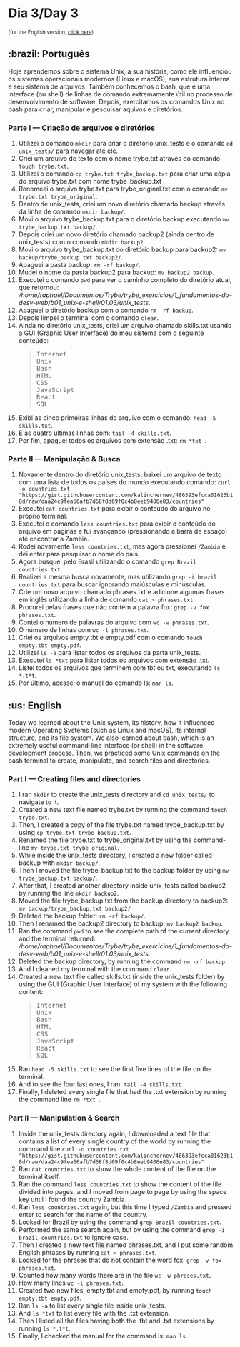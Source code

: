 # Dia 3/Day 3
<small>(for the English version, <a href="#en">click here</a>)</small>
<h2>:brazil: Português</h2>
<p>Hoje aprendemos sobre o sistema Unix, a sua história, como ele influenciou os sistemas operacionais modernos (Linux e macOS), sua estrutura interna e seu sistema de arquivos. Também conhecemos o bash, que é uma interface (ou shell) de linhas de comando extremamente útil no processo de desenvolvimento de software. Depois, exercitamos os comandos Unix no bash para criar, manipular e pesquisar aquivos e diretórios.</p>
<h3>Parte I — Criação de arquivos e diretórios</h3>
<ol>
  <li>Utilizei o comando <code>mkdir</code> para criar o diretório unix_tests e o comando <code>cd unix_tests/</code> para navegar até ele.
  <li>Criei um arquivo de texto com o nome trybe.txt através do comando <code>touch trybe.txt</code>.
  <li>Utilizei o comando <code>cp trybe.txt trybe_backup.txt</code> para criar uma cópia do arquivo trybe.txt com nome trybe_backup.txt .
  <li>Renomeei o arquivo trybe.txt para trybe_original.txt com o comando <code>mv trybe.txt trybe_original</code>.
  <li>Dentro de unix_tests, criei um novo diretório chamado backup através da linha de comando <code>mkdir backup/</code>.
  <li>Movi o arquivo trybe_backup.txt para o diretório backup executando <code>mv trybe_backup.txt backup/</code>.
  <li>Depois criei um novo diretório chamado backup2 (ainda dentro de unix_tests) com o comando <code>mkdir backup2</code>.
  <li>Movi o arquivo trybe_backup.txt do diretório backup para backup2: <code>mv backup/trybe_backup.txt backup2/</code>.
  <li>Apaguei a pasta backup: <code>rm -rf backup/</code>.
  <li>Mudei o nome da pasta backup2 para backup: <code>mv backup2 backup</code>.
  <li>Executei o comando <code>pwd</code> para ver o caminho completo do diretório atual, que retornou: <i>/home/raphael/Documentos/Trybe/trybe_exercicios/1_fundamentos-do-desv-web/b01_unix-e-shell/01.03/unix_tests</i>.
  <li>Apaguei o diretório backup com o comando <code>rm -rf backup</code>.
  <li>Depois limpei o terminal com o comando <code>clear</code>.
  <li>Ainda no diretório unix_tests, criei um arquivo chamado skills.txt usando a GUI (Graphic User Interface) do meu sistema com o seguinte conteúdo:
    <blockquote>
      <pre>
Internet
Unix
Bash
HTML
CSS
JavaScript
React
SQL</pre>
    </blockquote>
  <li>Exibi as cinco primeiras linhas do arquivo com o comando: <code>head -5 skills.txt</code>.
  <li>E as quatro últimas linhas com: <code>tail -4 skills.txt</code>.
  <li>Por fim, apaguei todos os arquivos com extensão .txt: <code>rm *txt </code>.
</ol>
<h3>Parte II — Manipulação & Busca</h3>
<ol>
  <li>Novamente dentro do diretório unix_tests, baixei um arquivo de texto com uma lista de todos os países do mundo executando comando: <code>curl -o countries.txt "https://gist.githubusercontent.com/kalinchernev/486393efcca01623b18d/raw/daa24c9fea66afb7d68f8d69f0c4b8eeb9406e83/countries"</code>
  <li>Executei <code>cat countries.txt</code> para exibir o conteúdo do arquivo no próprio terminal.
  <li>Executei o comando <code>less countries.txt</code> para exibir o conteúdo do arquivo em páginas e fui avançando (pressionando a barra de espaço) até encontrar a Zambia.
  <li>Rodei novamente <code>less countries.txt</code>, mas agora pressionei <code>/Zambia</code> e dei enter para pesquisar o nome do país.
  <li>Agora busquei pelo Brasil utilizando o comando <code>grep Brazil countries.txt</code>.
  <li>Realizei a mesma busca novamente, mas utilizando <code>grep -i brazil countries.txt</code> para buscar ignorando maiúsculas e minúsculas.
  <li>Crie um novo arquivo chamado phrases.txt e adicione algumas frases em inglês utilizando a linha de comando <code>cat > phrases.txt</code>.
  <li>Procurei pelas frases que não contém a palavra fox: <code>grep -v fox phrases.txt</code>.
  <li>Contei o número de palavras do arquivo com <code>wc -w phrases.txt</code>.
  <li>O número de linhas com <code>wc -l phrases.txt</code>.
  <li>Criei os arquivos empty.tbt e empty.pdf com o comando <code>touch empty.tbt empty.pdf</code>.
  <li>Utilizei <code>ls -a</code> para listar todos os arquivos da parta unix_tests.
  <li>Executei <code>ls *txt</code> para listar todos os arquivos com extensão .txt.
  <li>Listei todos os arquivos que terminem com tbt ou txt, executando <code>ls *.t*t</code>.
  <li>Por último, acessei o manual do comando ls: <code>man ls</code>.
</ol>
<h2 id="en">:us: English</h2>
<p>Today we learned about the Unix system, its history, how it influenced modern Operating Systems (such as Linux and macOS), its internal structure, and its file system. We also learned about bash, which is an extremely useful command-line interface (or shell) in the software development process. Then, we practiced some Unix commands on the bash terminal to create, manipulate, and search files and directories.</p>
<h3>Part I — Creating files and directories</h3>
<ol>
  <li>I ran <code>mkdir</code> to create the unix_tests directory and <code>cd unix_tests/</code> to navigate to it.
  <li>Created a new text file named trybe.txt by running the command <code>touch trybe.txt</code>.
  <li>Then, I created a copy of the file trybe.txt named trybe_backup.txt by using <code>cp trybe.txt trybe_backup.txt</code>.
  <li>Renamed the file trybe.txt to trybe_original.txt by using the command-line <code>mv trybe.txt trybe_original</code>.
  <li>While inside the unix_tests directory, I created a new folder called backup with <code>mkdir backup/</code>.
  <li>Then I moved the file trybe_backup.txt to the backup folder by using <code>mv trybe_backup.txt backup/</code>.
  <li>After that, I created another directory inside unix_tests called backup2 by running the line <code>mkdir backup2</code>.
  <li>Moved the file trybe_backup.txt from the backup directory to backup2: <code>mv backup/trybe_backup.txt backup2/</code>
  <li>Deleted the backup folder: <code>rm -rf backup/</code>.
  <li>Then I renamed the backup2 directory to backup: <code>mv backup2 backup</code>.
  <li>Ran the command <code>pwd</code> to see the complete path of the current directory and the terminal returned: <i>/home/raphael/Documentos/Trybe/trybe_exercicios/1_fundamentos-do-desv-web/b01_unix-e-shell/01.03/unix_tests</i>.
  <li>Deleted the backup directory, by running the command <code>rm -rf backup</code>.
  <li>And I cleaned my terminal with the command <code>clear</code>.
  <li>Created a new text file called skills.txt (inside the unix_tests folder) by using the GUI (Graphic User Interface) of my system with the following content:
    <blockquote>
      <pre>
Internet
Unix
Bash
HTML
CSS
JavaScript
React
SQL</pre>
    </blockquote>
  <li>Ran <code>head -5 skills.txt</code> to see the first five lines of the file on the terminal.
  <li>And to see the four last ones, I ran: <code>tail -4 skills.txt</code>.
  <li>Finally, I deleted every single file that had the .txt extension by running the command line <code>rm *txt </code>.
</ol>
<h3>Part II — Manipulation & Search</h3>
<ol>
  <li>Inside the unix_tests directory again, I downloaded a text file that contains a list of every single country of the world by running the command line <code>curl -o countries.txt "https://gist.githubusercontent.com/kalinchernev/486393efcca01623b18d/raw/daa24c9fea66afb7d68f8d69f0c4b8eeb9406e83/countries"</code>
  <li>Ran <code>cat countries.txt</code> to show the whole content of the file on the terminal itself.
  <li>Ran the command <code>less countries.txt</code> to show the content of the file divided into pages, and I moved from page to page by using the space key until I found the country Zambia.
  <li>Ran <code>less countries.txt</code> again, but this time I typed <code>/Zambia</code> and pressed enter to search for the name of the country.
  <li>Looked for Brazil by using the command <code>grep Brazil countries.txt</code>.
  <li>Performed the same search again, but by using the command <code>grep -i brazil countries.txt</code> to ignore case.
  <li>Then I created a new text file named phrases.txt, and I put some random English phrases by running  <code>cat > phrases.txt</code>.
  <li>Looked for the phrases that do not contain the word fox: <code>grep -v fox phrases.txt</code>.
  <li>Counted how many words there are in the file <code>wc -w phrases.txt</code>.
  <li>How many lines <code>wc -l phrases.txt</code>.
  <li>Created two new files, empty.tbt and empty.pdf, by running <code>touch empty.tbt empty.pdf</code>.
  <li>Ran <code>ls -a</code> to list every single file inside unix_tests.
  <li>And <code>ls *txt</code> to list every file with the .txt extension.
  <li>Then I listed all the files having both the .tbt and .txt extensions by running <code>ls *.t*t</code>.
  <li>Finally, I checked the manual for the command ls: <code>man ls</code>.
</ol>